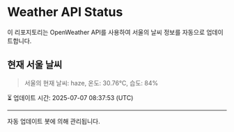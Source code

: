 
# Weather API Status

이 리포지토리는 OpenWeather API를 사용하여 서울의 날씨 정보를 자동으로 업데이트합니다.

## 현재 서울 날씨
> 서울의 현재 날씨: haze, 온도: 30.76°C, 습도: 84%

⏳ 업데이트 시간: 2025-07-07 08:37:53 (UTC)

---
자동 업데이트 봇에 의해 관리됩니다.
